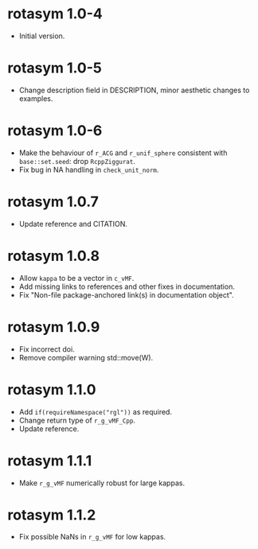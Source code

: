 # rotasym 1.0-4

* Initial version.

# rotasym 1.0-5

* Change description field in DESCRIPTION, minor aesthetic changes to examples.

# rotasym 1.0-6

* Make the behaviour of `r_ACG` and `r_unif_sphere` consistent with `base::set.seed`: drop `RcppZiggurat`.
* Fix bug in NA handling in `check_unit_norm`.

# rotasym 1.0.7

* Update reference and CITATION.

# rotasym 1.0.8

* Allow `kappa` to be a vector in `c_vMF`.
* Add missing links to references and other fixes in documentation.
* Fix "Non-file package-anchored link(s) in documentation object".

# rotasym 1.0.9

* Fix incorrect doi.
* Remove compiler warning std::move(W).

# rotasym 1.1.0

* Add `if(requireNamespace("rgl"))` as required.
* Change return type of `r_g_vMF_Cpp`.
* Update reference.

# rotasym 1.1.1

* Make `r_g_vMF` numerically robust for large kappas.

# rotasym 1.1.2

* Fix possible NaNs in `r_g_vMF` for low kappas.
